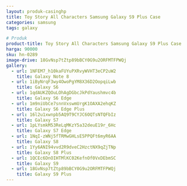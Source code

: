 ```yaml
---
layout: produk-casinghp
title: Toy Story All Characters Samsung Galaxy S9 Plus Case
categories: samsung
tags: galaxy

# Produk
product-title: Toy Story All Characters Samsung Galaxy S9 Plus Case
harga: 90000
sku: hn-0289
image-drive: 18GvNsp7tZtp89bBCY0G9u2ORFMTFPWQj
gallery:
  - url: 1NFEM7_h10kaFUYuPXRvyWVHT3eCP2uW2
    title: Galaxy Note 8
  - url: 1iByNrqF3wy4OwoPgYM8X36D2OopqiLwb
    title: Galaxy S6
  - url: 1qdAUKZQOuLOhAgDGbcJkPdYaushmvc4b
    title: Galaxy S6 Edge
  - url: 1m9niUbCe7snnVxswmUrgK1OAXA2ehqKZ
    title: Galaxy S6 Edge Plus
  - url: 16l2u1xwnpb5AQ9T9CYJC6OQTsNTQFbIz
    title: Galaxy S7
  - url: 1pLYsmkM53ReLqMKzY5a32deuE19r_6Hc
    title: Galaxy S7 Edge
  - url: 1NqI-zWNj5fTRMwGHLsE5PPQFt6myR6AA
    title: Galaxy S8
  - url: 1Yy6ANI94vvd2R9dveC2HzctNX9qZjTNp
    title: Galaxy S8 Plus
  - url: 1QCEc6DnOIHTMlKC02KefnOf0VxDEbmSC
    title: Galaxy S9
  - url: 18GvNsp7tZtp89bBCY0G9u2ORFMTFPWQj
    title: Galaxy S9 Plus
---
```

